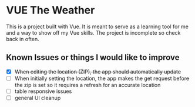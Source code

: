 # VUE The Weather

This is a project built with Vue. It is meant to serve as a learning tool for me and a way to show off my Vue skills. The project is incomplete so check back in often.

## Known Issues or things I would like to improve
- [X] ~~When editing the location (ZIP), the app should automatically update~~
- [ ] When initially setting the location, the app makes the get request before the zip is set so it requires a refresh for an accurate location
- [ ] table responsive issues
- [ ] general UI cleanup 